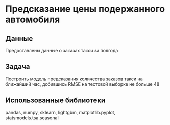 # Предсказание цены подержанного автомобиля
## Данные
Предоставлены данные о заказах такси за полгода
## Задача
Построить модель предсказания количества заказов такси на ближайший час, добившись RMSE на тестовой выборке не больше 48
## Использованные библиотеки
pandas, numpy, sklearn, lightgbm, matplotlib.pyplot, statsmodels.tsa.seasonal
